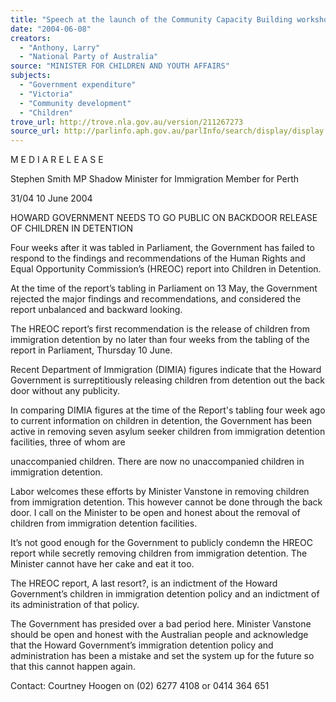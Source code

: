 ```yaml
---
title: "Speech at the launch of the Community Capacity Building workshops at the Communities in Control Conference 2004: 8 June 2004: Moonee Ponds, Victoria."
date: "2004-06-08"
creators:
  - "Anthony, Larry"
  - "National Party of Australia"
source: "MINISTER FOR CHILDREN AND YOUTH AFFAIRS"
subjects:
  - "Government expenditure"
  - "Victoria"
  - "Community development"
  - "Children"
trove_url: http://trove.nla.gov.au/version/211267273
source_url: http://parlinfo.aph.gov.au/parlInfo/search/display/display.w3p;query=Id%3A%22media/pressrel/83SC6%22
---
```


 M E D I A  R E L E A S E 

 

 

 Stephen Smith MP  Shadow Minister for Immigration  Member for Perth   

 

 31/04           10  June  2004  

 

 

 

 HOWARD GOVERNMENT NEEDS TO GO PUBLIC ON  BACKDOOR RELEASE OF CHILDREN IN DETENTION   

 Four weeks after it was tabled in Parliament, the Government has failed to respond to the  findings and recommendations of the Human Rights and Equal Opportunity  Commission’s (HREOC) report into Children in Detention. 

 

 At the time of the report’s tabling in Parliament on 13 May, the Government rejected the  major findings and recommendations, and considered the report unbalanced and  backward looking. 

 

 The HREOC report’s first recommendation is the release of children from immigration  detention by no later than four weeks from the tabling of the report in Parliament,  Thursday 10 June.   

 Recent Department of Immigration (DIMIA) figures indicate that the Howard  Government is surreptitiously releasing children from detention out the back door  without any publicity.   

 In comparing DIMIA figures at the time of the Report's tabling four week ago to current  information on children in detention, the Government has been active in removing seven  asylum seeker children from immigration detention facilities, three of whom are 

 unaccompanied children.  There are now no unaccompanied children in immigration  detention.   

 Labor welcomes these efforts by Minister Vanstone in removing children from  immigration detention.  This however cannot be done through the back door.  I call on the  Minister to be open and honest about the removal of children from immigration detention  facilities.   

 It’s not good enough for the Government to publicly condemn the HREOC report while  secretly removing children from immigration detention.  The Minister cannot have her  cake and eat it too.  

 

 The HREOC report, A last resort?, is an indictment of the Howard Government’s  children in immigration detention policy and an indictment of its administration of that  policy.   

 The Government has presided over a bad period here.  Minister Vanstone should be open  and honest with the Australian people and acknowledge that the Howard Government’s  immigration detention policy and administration has been a mistake and set the system up  for the future so that this cannot happen again.    

 Contact: Courtney Hoogen on (02) 6277 4108 or 0414 364 651    

 

